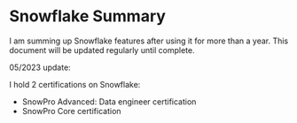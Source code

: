 # Snowflake Summary
I am summing up Snowflake features after using it for more than a year. This document will be updated regularly until complete. 

05/2023 update: 

I hold 2 certifications on Snowflake:
- SnowPro Advanced: Data engineer certification
- SnowPro Core certification




















